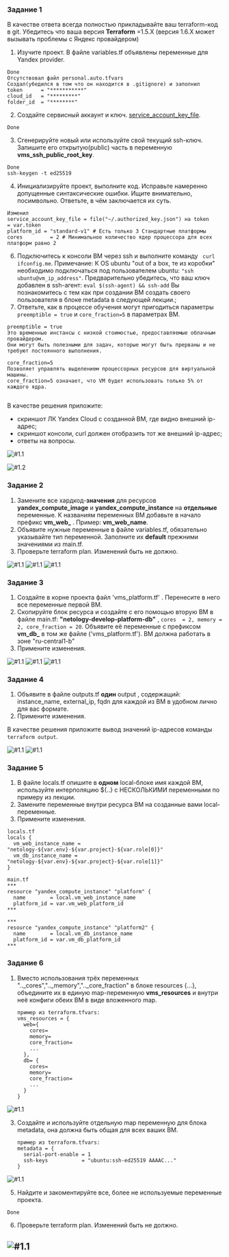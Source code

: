 ### Задание 1
В качестве ответа всегда полностью прикладывайте ваш terraform-код в git.  Убедитесь что ваша версия **Terraform** =1.5.Х (версия 1.6.Х может вызывать проблемы с Яндекс провайдером) 

1. Изучите проект. В файле variables.tf объявлены переменные для Yandex provider.
```
Done
Отсутствовал файл personal.auto.tfvars
Создал(убедился в том что он находится в .gitignore) и заполнил
token      = "***********"
cloud_id   = "*********"
folder_id  = "********"
```

2. Создайте сервисный аккаунт и ключ. [service_account_key_file](https://terraform-provider.yandexcloud.net).
```
Done
```

3. Сгенерируйте новый или используйте свой текущий ssh-ключ. Запишите его открытую(public) часть в переменную **vms_ssh_public_root_key**.
```
Done
ssh-keygen -t ed25519

```

4. Инициализируйте проект, выполните код. Исправьте намеренно допущенные синтаксические ошибки. Ищите внимательно, посимвольно. Ответьте, в чём заключается их суть.
```
Изменил
service_account_key_file = file("~/.authorized_key.json") на token     = var.token
platform_id = "standard-v1" # Есть только 3 Стандартные платформы
cores         = 2 # Минимальное количество ядер процессора для всех платформ равно 2

```

6. Подключитесь к консоли ВМ через ssh и выполните команду ``` curl ifconfig.me```.
Примечание: К OS ubuntu "out of a box, те из коробки" необходимо подключаться под пользователем ubuntu: ```"ssh ubuntu@vm_ip_address"```. Предварительно убедитесь, что ваш ключ добавлен в ssh-агент: ```eval $(ssh-agent) && ssh-add``` Вы познакомитесь с тем как при создании ВМ создать своего пользователя в блоке metadata в следующей лекции.;
7. Ответьте, как в процессе обучения могут пригодиться параметры ```preemptible = true``` и ```core_fraction=5``` в параметрах ВМ.
```
preemptible = true
Это временные инстансы с низкой стоимостью, предоставляемые облачным провайдером.
Они могут быть полезными для задач, которые могут быть прерваны и не требуют постоянного выполнения.

core_fraction=5
Позволяет управлять выделением процессорных ресурсов для виртуальной машины.
core_fraction=5 означает, что VM будет использовать только 5% от каждого ядра. 


```
В качестве решения приложите:

- скриншот ЛК Yandex Cloud с созданной ВМ, где видно внешний ip-адрес;
- скриншот консоли, curl должен отобразить тот же внешний ip-адрес;
- ответы на вопросы.

![#1.1](https://github.com/Devashe87/admin_home_works_DevOps28/blob/main/hw-02/1.1.png)

![#1.2](https://github.com/Devashe87/admin_home_works_DevOps28/blob/main/hw-02/1.2.png)


### Задание 2

1. Замените все хардкод-**значения** для ресурсов **yandex_compute_image** и **yandex_compute_instance** на **отдельные** переменные. К названиям переменных ВМ добавьте в начало префикс **vm_web_** .  Пример: **vm_web_name**.
2. Объявите нужные переменные в файле variables.tf, обязательно указывайте тип переменной. Заполните их **default** прежними значениями из main.tf. 
3. Проверьте terraform plan. Изменений быть не должно. 


![#1.1](https://github.com/Devashe87/admin_home_works_DevOps28/blob/main/hw-02/2.1.png)
![#1.1](https://github.com/Devashe87/admin_home_works_DevOps28/blob/main/hw-02/2.2.png)
![#1.1](https://github.com/Devashe87/admin_home_works_DevOps28/blob/main/hw-02/2.3.png)

### Задание 3

1. Создайте в корне проекта файл 'vms_platform.tf' . Перенесите в него все переменные первой ВМ.
2. Скопируйте блок ресурса и создайте с его помощью вторую ВМ в файле main.tf: **"netology-develop-platform-db"** ,  ```cores  = 2, memory = 2, core_fraction = 20```. Объявите её переменные с префиксом **vm_db_** в том же файле ('vms_platform.tf').  ВМ должна работать в зоне "ru-central1-b"
3. Примените изменения.

![#1.1](https://github.com/Devashe87/admin_home_works_DevOps28/blob/main/hw-02/3.1.png)
![#1.1](https://github.com/Devashe87/admin_home_works_DevOps28/blob/main/hw-02/3.2.png)
![#1.1](https://github.com/Devashe87/admin_home_works_DevOps28/blob/main/hw-02/3.3.png)

### Задание 4

1. Объявите в файле outputs.tf **один** output , содержащий: instance_name, external_ip, fqdn для каждой из ВМ в удобном лично для вас формате.
2. Примените изменения.

В качестве решения приложите вывод значений ip-адресов команды ```terraform output```.

![#1.1](https://github.com/Devashe87/admin_home_works_DevOps28/blob/main/hw-02/4.1.png)
![#1.1](https://github.com/Devashe87/admin_home_works_DevOps28/blob/main/hw-02/4.2.png)

### Задание 5

1. В файле locals.tf опишите в **одном** local-блоке имя каждой ВМ, используйте интерполяцию ${..} с НЕСКОЛЬКИМИ переменными по примеру из лекции.
2. Замените переменные внутри ресурса ВМ на созданные вами local-переменные.
3. Примените изменения.
```
locals.tf
locals {
  vm_web_instance_name = "netology-${var.env}-${var.project}-${var.role[0]}"
  vm_db_instance_name = "netology-${var.env}-${var.project}-${var.role[1]}"
}

main.tf
***
resource "yandex_compute_instance" "platform" {
  name        = local.vm_web_instance_name
  platform_id = var.vm_web_platform_id
***

***
resource "yandex_compute_instance" "platform2" {
  name        = local.vm_db_instance_name
  platform_id = var.vm_db_platform_id
***
```

### Задание 6

1. Вместо использования трёх переменных  ".._cores",".._memory",".._core_fraction" в блоке  resources {...}, объедините их в единую map-переменную **vms_resources** и  внутри неё конфиги обеих ВМ в виде вложенного map.  
   ```
   пример из terraform.tfvars:
   vms_resources = {
     web={
       cores=
       memory=
       core_fraction=
       ...
     },
     db= {
       cores=
       memory=
       core_fraction=
       ...
     }
   }
   ```

![#1.1](https://github.com/Devashe87/admin_home_works_DevOps28/blob/main/hw-02/6.1.png)

3. Создайте и используйте отдельную map переменную для блока metadata, она должна быть общая для всех ваших ВМ.
   ```
   пример из terraform.tfvars:
   metadata = {
     serial-port-enable = 1
     ssh-keys           = "ubuntu:ssh-ed25519 AAAAC..."
   }
   ```  

![#1.1](https://github.com/Devashe87/admin_home_works_DevOps28/blob/main/hw-02/6.2.png)  


5. Найдите и закоментируйте все, более не используемые переменные проекта.
```
Done
```
6. Проверьте terraform plan. Изменений быть не должно.

![#1.1](https://github.com/Devashe87/admin_home_works_DevOps28/blob/main/hw-02/6.3.png)
------
